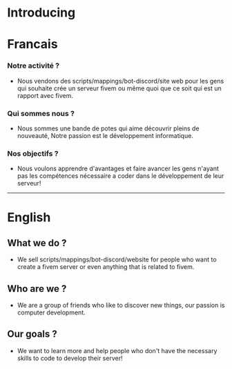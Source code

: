 # Introducing

# Francais
### Notre activité ?
- Nous vendons des scripts/mappings/bot-discord/site web pour les gens qui souhaite crée un serveur fivem ou même quoi que ce soit qui est un rapport avec fivem.
### Qui sommes nous ?
- Nous sommes une bande de potes qui aime découvrir pleins de nouveauté, Notre passion est le développement informatique.
### Nos objectifs ?
- Nous voulons apprendre d'avantages et faire avancer les gens n'ayant pas les compétences nécessaire a coder dans le développement de leur serveur!

____

# English
## What we do ?
- We sell scripts/mappings/bot-discord/website for people who want to create a fivem server or even anything that is related to fivem.

## Who are we ?
- We are a group of friends who like to discover new things, our passion is computer development.

## Our goals ?
- We want to learn more and help people who don't have the necessary skills to code to develop their server!
